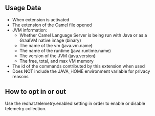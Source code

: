 ## Usage Data

* When extension is activated
* The extension of the Camel file opened
* JVM information:
  * Whether Camel Language Server is being run with Java or as a GraalVM native image (binary)
  * The name of the vm (java.vm.name)
  * The name of the runtime (java.runtime.name)
  * The version of the JVM (java.version)
  * The free, total, and max VM memory
* The id of the commands contributed by this extension when used
* Does NOT include the JAVA_HOME environment variable for privacy reasons

## How to opt in or out

Use the redhat.telemetry.enabled setting in order to enable or disable telemetry collection.
